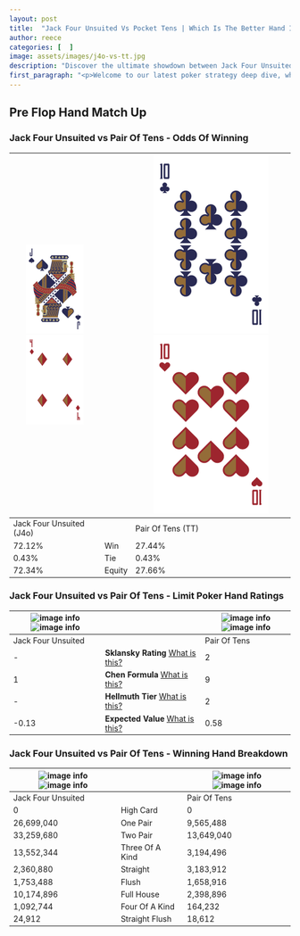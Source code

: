 ```yaml
---
layout: post
title:  "Jack Four Unsuited Vs Pocket Tens | Which Is The Better Hand In Poker? A Complete Guide"
author: reece
categories: [  ]
image: assets/images/j4o-vs-tt.jpg
description: "Discover the ultimate showdown between Jack Four Unsuited and Pair Of Tens in poker! Uncover the odds, strategies, and scenarios where one hand triumphs over the other. Get ready to up your poker game with this thrilling analysis."
first_paragraph: "<p>Welcome to our latest poker strategy deep dive, where we're pitting two distinct hands against each other in a high-stakes showdown: Jack Four Unsuited vs Pair Of Tens.</p><p>In the dynamic world of poker, every decision counts, and knowing which hand holds the upper hand is key to your success at the table.</p><p>In this article, we'll dissect these two hands, explore the scenarios where one dominates the other, and equip you with the knowledge to make strategic choices that can tip the odds in your favor.</p><p>Get ready to unravel the intriguing dynamics of these poker hands and elevate your game to new heights.</p>"
---
```




[comment]: # (sp0)

## Pre Flop Hand Match Up

<div class="table hand-ratings" markdown="1"> 



### Jack Four Unsuited vs Pair Of Tens - Odds Of Winning


    
| ![image info](assets/images/hand1/J.png) ![image info](assets/images/hand1/4o.png) |  | ![image info](assets/images/hand2/T.png) ![image info](assets/images/hand2/To.png) |
| -------- | -------- | -------- |
| Jack Four Unsuited (J4o) |  | Pair Of Tens (TT) |
| 72.12% | Win | 27.44% |
| 0.43% | Tie | 0.43% |
| 72.34% | Equity | 27.66% |




[comment]: # (sp1)



### Jack Four Unsuited vs Pair Of Tens - Limit Poker Hand Ratings


    
| ![image info](https://www.riverpairs.com/assets/images/hand1/J.png) ![image info](https://www.riverpairs.com/assets/images/hand1/4o.png) |  | ![image info](https://www.riverpairs.com/assets/images/hand2/T.png) ![image info](https://www.riverpairs.com/assets/images/hand2/To.png) |
| -------- | -------- | -------- |
| Jack Four Unsuited |  | Pair Of Tens |
| - | **Sklansky Rating** [What is this?](/sklansky-rating-explained) | 2 |
| 1 | **Chen Formula** [What is this?](/chen-formula-explained) | 9 |
| - | **Hellmuth Tier** [What is this?](/Hellmuth-tier-explained) | 2 |
| -0.13 | **Expected Value** [What is this?](/expected-value-explained) | 0.58 |




[comment]: # (sp2)



### Jack Four Unsuited vs Pair Of Tens - Winning Hand Breakdown


    
| ![image info](https://www.riverpairs.com/assets/images/hand1/J.png) ![image info](https://www.riverpairs.com/assets/images/hand1/4o.png) |  | ![image info](https://www.riverpairs.com/assets/images/hand2/T.png) ![image info](https://www.riverpairs.com/assets/images/hand2/To.png) |
| -------- | -------- | -------- |
| Jack Four Unsuited |  | Pair Of Tens |
| 0 | High Card | 0 |
| 26,699,040 | One Pair | 9,565,488 |
| 33,259,680 | Two Pair | 13,649,040 |
| 13,552,344 | Three Of A Kind | 3,194,496 |
| 2,360,880 | Straight | 3,183,912 |
| 1,753,488 | Flush | 1,658,916 |
| 10,174,896 | Full House | 2,398,896 |
| 1,092,744 | Four Of A Kind | 164,232 |
| 24,912 | Straight Flush | 18,612 |




[comment]: # (sp3)



</div>

[comment]: # (sp4)



[comment]: # (sp5)

